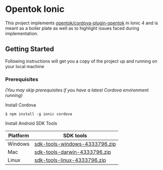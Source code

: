 # Opentok Ionic

This project implements [opentok/cordova-plugin-opentok](https://github.com/opentok/cordova-plugin-opentok) in Ionic 4 and is meant as a boiler plate as well as to highlight issues faced during implementation.

## Getting Started

Following instructions will get you a copy of the project up and running on your local machine

### Prerequisites

<em>(You may skip prerequisites if you have a latest Cordova environment running)</em>

Install Cordova
```
$ npm install -g ionic cordova
```

Install Android SDK Tools

| Platform | SDK tools   |
| ---------|-------------|
| Windows  | [sdk-tools-windows-4333796.zip](https://dl.google.com/android/repository/sdk-tools-windows-4333796.zip) |
| Mac      | [sdk-tools-darwin-4333796.zip](https://dl.google.com/android/repository/sdk-tools-darwin-4333796.zip)      |
| Linux    | [sdk-tools-linux-4333796.zip](https://dl.google.com/android/repository/sdk-tools-linux-4333796.zip)     |



